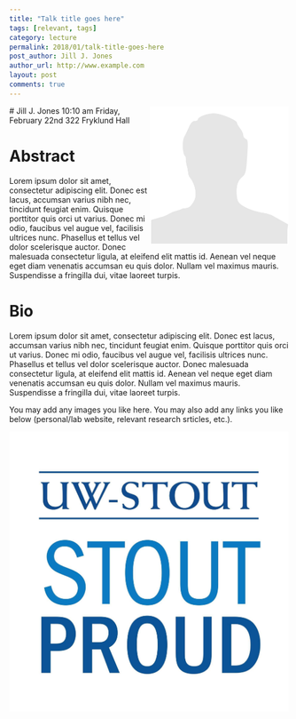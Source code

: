 ```yaml
---
title: "Talk title goes here"
tags: [relevant, tags]
category: lecture
permalink: 2018/01/talk-title-goes-here
post_author: Jill J. Jones
author_url: http://www.example.com
layout: post
comments: true
---
```


<!-- This is for your headshot. 
<div style="text-align:center">-->
<img align="right" width="250px" src="/images/date-name.png" alt="Jill J. Jones"/>  
# Jill J. Jones  
10:10 am  
Friday, February 22nd  
322 Fryklund Hall  



# Abstract

Lorem ipsum dolor sit amet, consectetur adipiscing elit. Donec est lacus, accumsan varius nibh nec, tincidunt feugiat enim. Quisque porttitor quis orci ut varius. Donec mi odio, faucibus vel augue vel, facilisis ultrices nunc. Phasellus et tellus vel dolor scelerisque auctor. Donec malesuada consectetur ligula, at eleifend elit mattis id. Aenean vel neque eget diam venenatis accumsan eu quis dolor. Nullam vel maximus mauris. Suspendisse a fringilla dui, vitae laoreet turpis.

# Bio

Lorem ipsum dolor sit amet, consectetur adipiscing elit. Donec est lacus, accumsan varius nibh nec, tincidunt feugiat enim. Quisque porttitor quis orci ut varius. Donec mi odio, faucibus vel augue vel, facilisis ultrices nunc. Phasellus et tellus vel dolor scelerisque auctor. Donec malesuada consectetur ligula, at eleifend elit mattis id. Aenean vel neque eget diam venenatis accumsan eu quis dolor. Nullam vel maximus mauris. Suspendisse a fringilla dui, vitae laoreet turpis.

You may add any images you like here. You may also add any links you like below (personal/lab website, relevant research srticles, etc.).

![Image example](/images/logo.jpg)

